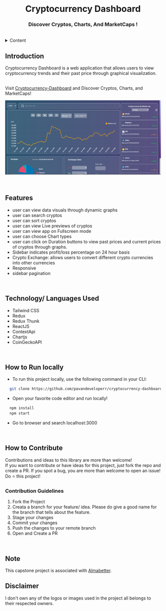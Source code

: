<h1 align="center">
  <br />
  <a href="https://readers-space.netlify.app/">
      <!-- <img src="https://user-images.githubusercontent.com/63870995/209679174-1bada3c7-643d-45e7-a1af-2a9759edd869.png" width="200"/> -->
  </a>
  <br/>
  Cryptocurrency Dashboard
  <h3 align="center">
    Discover Cryptos, Charts, And MarketCaps !
</h3>

<br/>


<!-- TABLE OF CONTENTS -->
<details>
    <summary>Content</summary>
    <ol>
        <li><a href="#introduction">Introduction</a></li>
        <li><a href="#features">Features</a></li>
        <li><a href="#technology-languages-used">Technology/ Languages Used</a></li>
        <li><a href="#how-to-run-locally">How to Run Locally</a></li>
        <li><a href="#how-to-contribute">How to Contribute</a></li>
    </ol>
</details>

<!-- Project Introduction -->
## **Introduction**
<p>
    Cryptocurrency Dashboard is a web application that allows users to view cryptocurrency trends and their past price through graphical visualization.</p>
<br />
Visit <a href="https://cryptocurrency-dashboard-eight.vercel.app/">Cryptocurrency-Dashboard</a> and Discover Cryptos, Charts, and MarketCaps!

![DashBoard home page](https://github.com/Ayushdevgupta/Crypto_Dashboard/blob/main/dashboard-bg.png?raw=true)

<br />
<!-- FEATURES -->

## **Features**
- user can view data visuals through dynamic graphs
- user can search cryptos 
- user can sort cryptos
- user can view Live previews of cryptos
- user can view app on Fullscreen mode
- user can choose Chart types
- user can click on Duration buttons to view past prices and current prices of cryptos through graphs. 
- Sidebar indicates profit/loss percentage on 24 hour basis
- Crypto Exchange: allows users to convert different crypto currencies into other currencies
- Responsive
- sidebar pagination

<br />

<!-- BUILT WITH -->

## **Technology/ Languages Used**

- Tailwind CSS
- Redux
- Redux Thunk
- ReactJS
- ContextApi
- Chartjs
- CoinGeckoAPI

<br />
<!-- HOW TO RUN LOCALLY -->

## **How to Run locally**
- To run this project locally, use the following command in your CLI:

```bash
  git clone https://github.com/pavandeveloperr/cryptocurrency-dashboard.git
```
- Open your favorite code editor and run locally!
```bash
  npm install
  npm start
```
- Go to browser and search localhost:3000

<br />
<!-- CONTRIBUTING -->

## **How to Contribute**

Contributions and ideas to this library are more than welcome! <br />
If you want to contribute or have ideas for this project, just fork the repo and create a PR. If you spot a bug, you are more than welcome to open an issue! Do ⭐ this project! 

### Contribution Guidelines
1. Fork the Project
2. Creata a branch for your feature/ idea. Please do give a good name for the branch that tells about the feature.
3. Stage your changes
4. Commit your changes
5. Push the changes to your remote branch
6. Open and Create a PR

<br />
  
## Note
  <p> This capstone project is associated with <a href="https://www.almabetter.com">Almabetter</a>.</p>

## Disclaimer
<p> I don't own any of the logos or images used in the project all belongs to their respected owners. </p>
  
